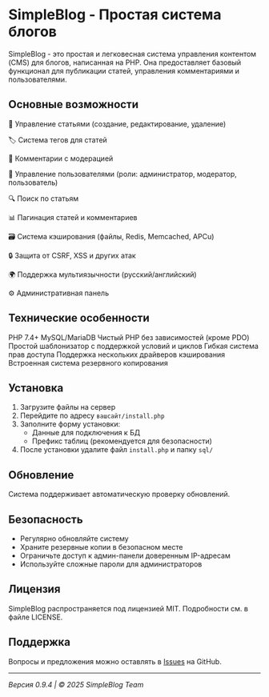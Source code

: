 # SimpleBlog - Простая система блогов

SimpleBlog - это простая и легковесная система управления контентом (CMS) для блогов, написанная на PHP. Она предоставляет базовый функционал для публикации статей, управления комментариями и пользователями.

## Основные возможности
📝 Управление статьями (создание, редактирование, удаление)

🏷️ Система тегов для статей

💬 Комментарии с модерацией

👥 Управление пользователями (роли: администратор, модератор, пользователь)


🔍 Поиск по статьям

📊 Пагинация статей и комментариев

🗃️ Система кэширования (файлы, Redis, Memcached, APCu)

🔒 Защита от CSRF, XSS и других атак

🌍 Поддержка мультиязычности (русский/английский)

⚙️ Административная панель

## Технические особенности
PHP 7.4+
MySQL/MariaDB
Чистый PHP без зависимостей (кроме PDO)
Простой шаблонизатор с поддержкой условий и циклов
Гибкая система прав доступа
Поддержка нескольких драйверов кэширования
Встроенная система резервного копирования

## Установка

1. Загрузите файлы на сервер
2. Перейдите по адресу `вашсайт/install.php`
3. Заполните форму установки:
   - Данные для подключения к БД
   - Префикс таблиц (рекомендуется для безопасности)
4. После установки удалите файл `install.php` и папку `sql/`

## Обновление

Система поддерживает автоматическую проверку обновлений. 

## Безопасность

- Регулярно обновляйте систему
- Храните резервные копии в безопасном месте
- Ограничьте доступ к админ-панели доверенным IP-адресам
- Используйте сложные пароли для администраторов

## Лицензия

SimpleBlog распространяется под лицензией MIT. Подробности см. в файле LICENSE.

## Поддержка

Вопросы и предложения можно оставлять в [Issues](https://github.com/pumba250/simpleBlog/issues) на GitHub.

---

*Версия 0.9.4 | © 2025 SimpleBlog Team*
